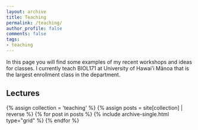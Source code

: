 ```yaml
---
layout: archive
title: Teaching
permalink: /teaching/
author_profile: false
comments: false
tags:
- teaching
---
```

In this page you will find some examples of my recent workshops and ideas for classes. I currently teach BIOL171 at University of Hawai'i Mānoa that is the largest enrollment class in the department.


## Lectures
<div class="grid__wrapper">
{% assign collection = 'teaching' %}
{% assign posts = site[collection] | reverse %}
{% for post in posts %}
{% include archive-single.html type="grid" %}
{% endfor %}
</div>
